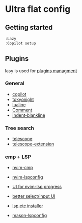 # Ultra flat config

## Getting started

```bash
:Lazy
:Copilot setup
```

## Plugins

lasy is used for [plugins managment](https://github.com/folke/lazy.nvim)

### General

- [copilot](https://github.com/github/copilot.vim)
- [tokyonight](https://github.com/folke/tokyonight.nvim)
- [lualine](https://github.com/nvim-lualine/lualine.nvim)
- [Comment](https://github.com/numToStr/Comment.nvim)
- [indent-blankline](https://github.com/lukas-reineke/indent-blankline.nvim)

### Tree search

- [telescope](https://github.com/nvim-telescope/telescope.nvim)
- [telescope-extension](https://github.com/nvim-telescope/telescope-fzf-native.nvim)

### cmp + LSP

- [nvim-cmp](https://github.com/hrsh7th/nvim-cmp)
- [nvim-lspconfig](https://github.com/neovim/nvim-lspconfig)
- [UI for nvim-lsp progress](https://github.com/j-hui/fidget.nvim)
- [better select/input UI](https://github.com/stevearc/dressing.nvim)

- [lsp etc installer](https://github.com/williamboman/mason.nvim)
- [mason-lspconfig](https://github.com/williamboman/mason-lspconfig.nvim)

